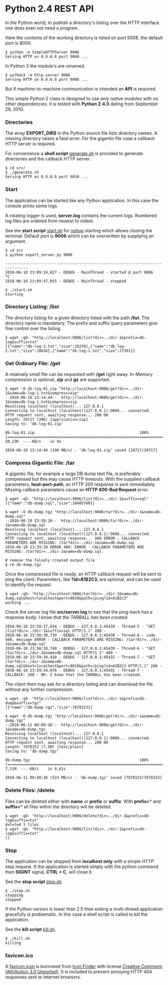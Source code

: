 # Python 2.4 REST API

In the Python world, to publish a directory's listing over the HTTP interface one does even not need a program.

Here the contents of the working directory is listed on port 9008, the default port is 8000.

```
$ python -m SimpleHTTPServer 9008
Serving HTTP on 0.0.0.0 port 9008 ...
```

In Python 3 the module's are renamed.

```
$ python3 -m http.server 9008
Serving HTTP on 0.0.0.0 port 9008 ...
```
But if machine-to-machine communication is intended an **API** is required.

This simple Python 2 class is designed to use *only native modules* with no other dependencies. It is tested with **Python 2.4.3** dating from September 29, 2010.

### Directories

The array **EXPORT_DIRS** in the Python source file lists directory names. A missing directory raises a fatal error. For the gigantic file case a callback HTTP server is required.

For convenience a **shell script** [generate.sh](./src/generate.sh) is provided to generate directories and the callback HTTP server. 

```
$ cd src/
$ ./generate.sh 
Serving HTTP on 0.0.0.0 port 9010 ...
```

### Start

The application can be started like any Python application. In this case the console prints some logs.

A rotating logger is used, **server.log** contains the current logs. Numbered log files are ordered from newest to oldest.

See the **start script** [start.sh](./src/start.sh) for [nohup](https://en.wikipedia.org/wiki/Nohup) starting which allows closing the terminal. Default port is **9006** which can be overwritten by supplying an argument.

```
$ cd src
$ python export_server.py 9006

--------------------------------------------------------------------------------
2018-06-10 23:09:24,027 - DEBUG - MainThread - started @ port 9006
^C
2018-06-10 23:09:47,055 - DEBUG - MainThread - stopped

$ ./start.sh
starting
```

### Directory Listing: /list

The directory listing for a given directory listed with the path **/list**. The directory name is mandatory. The prefix and suffix query parameters give fine control over the listing.

```
$ wget -qO- "http://localhost:9006/list?dir=../dir-1&prefix=db-log&suffix=txt"
[{"name":"db-log-3.txt","size":29370},{"name":"db-log-2.txt","size":18616},{"name":"db-log-1.txt","size":27391}]

```

### Get Ordinary File: /get

A relatively small file can be requested with **/get** right away. In-Memory compression is optional, **zip** and **gz** are supported.

```
$ wget -O db-log-01.zip "http://localhost:9006/get?dir=../dir-1&name=db-log-1.txt&compress=zip"
--2018-06-10 23:14:44--  http://localhost:9006/get?dir=../dir-1&name=db-log-1.txt&compress=zip
Resolving localhost (localhost)... 127.0.0.1
Connecting to localhost (localhost)|127.0.0.1|:9006... connected.
HTTP request sent, awaiting response... 200 OK
Length: 20717 (20K) [application/zip]
Saving to: ‘db-log-01.zip’

db-log-01.zip                                               100%[=========================================================================================================================================>]  20,23K  --.-KB/s    in 0s      

2018-06-10 23:14:44 (198 MB/s) - ‘db-log-01.zip’ saved [20717/20717]
```

### Compress Gigantic File: /tar

A gigantic file, for example a large DB dump text file, is preferably compressed but this may cause HTTP timeouts. With the supplied callback parameters, **host-port-path**, an HTTP 200 response is sent immediately. Missing callback parameters cause an **HTTP 400-Bad Request** error.

```
$ wget -qO- "http://localhost:9006/list?dir=../dir-1&suffix=sql"
[{"name":"db-dump.sql","size":10485760}]

$ wget -O db-dump.tgz "http://localhost:9006/tar?dir=../dir-1&name=db-dump.sql"
--2018-06-10 23:39:10--  http://localhost:9006/tar?dir=../dir-1&name=db-dump.sql
Resolving localhost (localhost)... 127.0.0.1
Connecting to localhost (localhost)|127.0.0.1|:9006... connected.
HTTP request sent, awaiting response... 400 ERROR - CALLBACK PARAMETERS ARE MISSING: /tar?dir=../dir-1&name=db-dump.sql
2018-06-10 23:39:10 ERROR 400: ERROR - CALLBACK PARAMETERS ARE MISSING: /tar?dir=../dir-1&name=db-dump.sql.

# remove the falsely created output file
$ rm db-dump.tgz
```

Once the compressed file is ready, an HTTP callback request will be sent to ping the client. Parameters, like **?id=A1B2C3**, are optional, and can be used to identify the request.

```
$ wget -qO- "http://localhost:9006/tar?dir=../dir-1&name=db-dump.sql&host=localhost&port=9010&path=/ping?id=A1B2C3"
working ...
```

Check the server log file **src/server.log** to see that the ping-back has a response body: *I know that the TARBALL has been created.*

```
2018-06-10 23:58:17,634 - DEBUG - 127.0.0.1:45428 - Thread-5 - "GET /list?dir=../dir-1&suffix=sql HTTP/1.1" 200 -
2018-06-10 23:58:30,739 - DEBUG - 127.0.0.1:45430 - Thread-6 - code 400, message ERROR - CALLBACK PARAMETERS ARE MISSING: /tar?dir=../dir-1&name=db-dump.sql
2018-06-10 23:58:30,740 - DEBUG - 127.0.0.1:45430 - Thread-6 - "GET /tar?dir=../dir-1&name=db-dump.sql HTTP/1.1" 400 -
2018-06-10 23:59:34,418 - DEBUG - 127.0.0.1:45432 - Thread-7 - "GET /tar?dir=../dir-1&name=db-dump.sql&host=localhost&port=9010&path=/ping?id=A1B2C3 HTTP/1.1" 200 -
2018-06-10 23:59:34,876 - DEBUG - 127.0.0.1:45432 - Thread-7 - CALLBACK: 200 - OK: I know that the TARBALL has been created.
```

The client then may ask for a directory listing and can download the file without any further compression.

```
$ wget -qO- "http://localhost:9006/list?dir=../dir-1&prefix=db-dump&suffix=tgz"
[{"name":"db-dump.tgz","size":7878153}]

$ wget -O db-dump.tgz "http://localhost:9006/get?dir=../dir-1&name=db-dump.tgz"
--2018-06-11 00:00:26--  http://localhost:9006/get?dir=../dir-1&name=db-dump.tgz
Resolving localhost (localhost)... 127.0.0.1
Connecting to localhost (localhost)|127.0.0.1|:9006... connected.
HTTP request sent, awaiting response... 200 OK
Length: 7878153 (7,5M) [text/plain]
Saving to: ‘db-dump.tgz’

db-dump.tgz                                                 100%[=========================================================================================================================================>]   7,51M  --.-KB/s    in 0,01s   

2018-06-11 00:00:26 (524 MB/s) - ‘db-dump.tgz’ saved [7878153/7878153]
```

### Delete Files: /delete

Files can be deleted either with **name** or **prefix** or **suffix**. With **prefix=*** and **suffix=*** all files within the directory will be deleted.

```
$ wget -qO- "http://localhost:9006/delete?dir=../dir-1&prefix=db-log&suffix=txt"
deleted 3 files
$ wget -qO- "http://localhost:9006/list?dir=../dir-1&prefix=db-log&suffix=txt"
[]
```

### Stop

The application can be stopped from **localhost only** with a simple HTTP stop request. If the application is started simply with the python command then **SIGINT** signal, **CTRL + C**, will close it.

See the **stop script** [stop.sh](./src/stop.sh).

```
$ ./stop.sh 
stopping
stopped
```

If the Python version is lower than 2.5 then exiting a multi-thread application gracefully is problematic. In this case a shell script is called to kill the application.

See the **kill script** [kill.sh](./src/kill.sh).

```
$ ./kill.sh 
killing
```

### favicon.ico

A [favicon icon](https://en.wikipedia.org/wiki/Favicon.ico) is borrowed from [Icon Finder](https://www.iconfinder.com/icons/299060/folder_icon#size=128) with license [Creative Commons (Attribution 3.0 Unported)](http://creativecommons.org/licenses/by/3.0/). It is included to prevent annoying HTTP 404 responses sent to Internet browsers.
